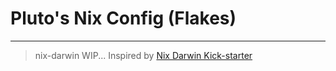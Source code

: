 # Pluto's Nix Config (Flakes)

---

> nix-darwin WIP... Inspired by [Nix Darwin Kick-starter](https://github.com/ryan4yin/nix-darwin-kickstarter)

